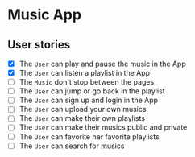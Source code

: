 # Music App

## User stories
- [x] The `User` can play and pause the music in the App
- [x] The `User` can listen a playlist in the App
- [ ] The `Music` don't stop between the pages
- [ ] The `User` can jump or go back in the playlist
- [ ] The `User` can sign up and login in the App
- [ ] The `User` can upload your own musics
- [ ] The `User` can make their own playlists
- [ ] The `User` can make their musics public and private
- [ ] The `User` can favorite her favorite playlists
- [ ] The `User` can search for musics
